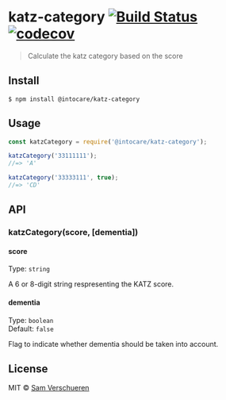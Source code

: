 # katz-category [![Build Status](https://travis-ci.com/intocare/katz-category.svg?branch=master)](https://travis-ci.com/intocare/katz-category) [![codecov](https://codecov.io/gh/intocare/katz-category/badge.svg?branch=master)](https://codecov.io/gh/intocare/katz-category?branch=master)

> Calculate the katz category based on the score


## Install

```
$ npm install @intocare/katz-category
```


## Usage

```js
const katzCategory = require('@intocare/katz-category');

katzCategory('33111111');
//=> 'A'

katzCategory('33333111', true);
//=> 'CD'
```


## API

### katzCategory(score, [dementia])

#### score

Type: `string`

A 6 or 8-digit string respresenting the KATZ score.

#### dementia

Type: `boolean`<br>
Default: `false`

Flag to indicate whether dementia should be taken into account.


## License

MIT © [Sam Verschueren](https://into.care)
